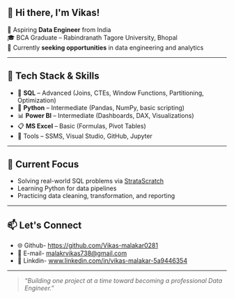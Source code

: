 ## 👋 Hi there, I'm Vikas!

🎯 Aspiring **Data Engineer** from India  
🎓 BCA Graduate – Rabindranath Tagore University, Bhopal  
💼 Currently **seeking opportunities** in data engineering and analytics  

---

## 🧰 Tech Stack & Skills

- 💾 **SQL** – Advanced (Joins, CTEs, Window Functions, Partitioning, Optimization)
- 🐍 **Python** – Intermediate (Pandas, NumPy, basic scripting)
- 📊 **Power BI** – Intermediate (Dashboards, DAX, Visualizations)
- 📋 **MS Excel** – Basic (Formulas, Pivot Tables)
- 🔧 Tools – SSMS, Visual Studio, GitHub, Jupyter

---

## 🚀 Current Focus

- Solving real-world SQL problems via [StrataScratch](https://platform.stratascratch.com/)
- Learning Python for data pipelines
- Practicing data cleaning, transformation, and reporting

---

## 📫 Let's Connect

- 🌐 Github- https://github.com/Vikas-malakar0281
- 📩 E-mail- malakrvikas738@gmail.com
- 💼 Linkdin- www.linkedin.com/in/vikas-malakar-5a9446354
---

> _“Building one project at a time toward becoming a professional Data Engineer.”_

